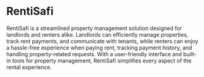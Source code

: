 # RentiSafi
RentiSafi is a streamlined property management solution designed for landlords and renters alike. Landlords can efficiently manage properties, track rent payments, and communicate with tenants, while renters can enjoy a hassle-free experience when paying rent, tracking payment history, and handling property-related requests. With a user-friendly interface and built-in tools for property management, RentiSafi simplifies every aspect of the rental experience.